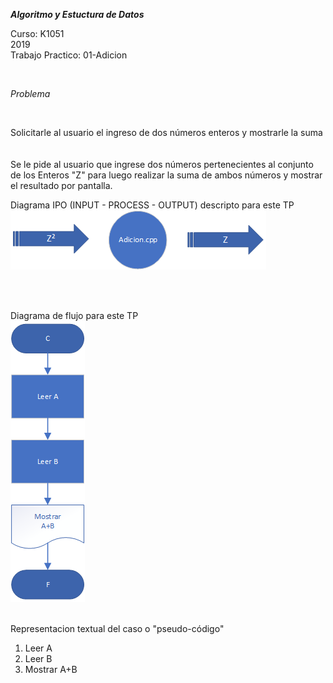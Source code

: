 ***Algoritmo y Estuctura de Datos***

Curso: K1051 <br>
2019 <br>
Trabajo Practico: 01-Adicion <br>

<br>

_Problema_

<br>

Solicitarle al usuario el ingreso de dos números enteros y mostrarle la suma<br>
<br>
<br>
Se le pide al usuario que ingrese dos números pertenecientes al conjunto de los Enteros "Z" para luego realizar la suma de ambos números y mostrar el resultado por pantalla. <br>


Diagrama IPO (INPUT - PROCESS - OUTPUT) descripto para este TP<br>
![ipo]

<br>
<br>

Diagrama de flujo para este TP<br>
![flujo]
<br>
<br>

Representacion textual del caso o "pseudo-código"<br>

1. Leer A<br>
2. Leer B<br>
3. Mostrar A+B<br>

<br>

[ipo]: ipo.png
[flujo]: Diag_fluj.png
